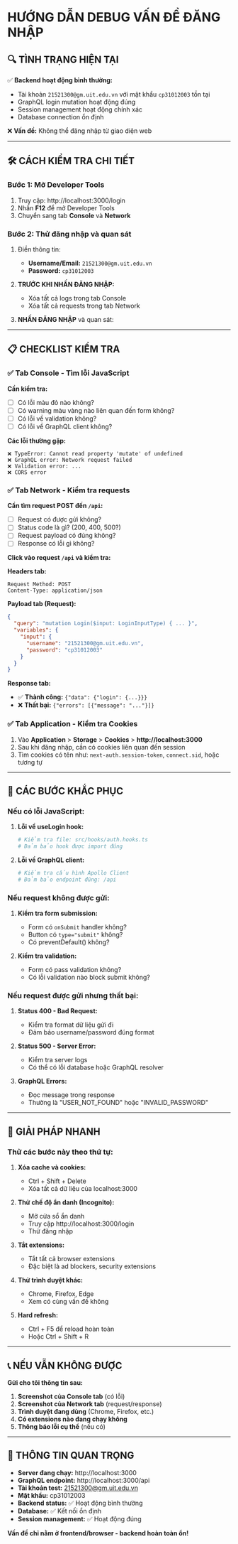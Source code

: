 # HƯỚNG DẪN DEBUG VẤN ĐỀ ĐĂNG NHẬP

## 🔍 TÌNH TRẠNG HIỆN TẠI

✅ **Backend hoạt động bình thường:**
- Tài khoản `21521300@gm.uit.edu.vn` với mật khẩu `cp31012003` tồn tại
- GraphQL login mutation hoạt động đúng
- Session management hoạt động chính xác
- Database connection ổn định

❌ **Vấn đề:** Không thể đăng nhập từ giao diện web

---

## 🛠️ CÁCH KIỂM TRA CHI TIẾT

### Bước 1: Mở Developer Tools
1. Truy cập: http://localhost:3000/login
2. Nhấn **F12** để mở Developer Tools
3. Chuyển sang tab **Console** và **Network**

### Bước 2: Thử đăng nhập và quan sát
1. Điền thông tin:
   - **Username/Email:** `21521300@gm.uit.edu.vn`
   - **Password:** `cp31012003`

2. **TRƯỚC KHI NHẤN ĐĂNG NHẬP:**
   - Xóa tất cả logs trong tab Console
   - Xóa tất cả requests trong tab Network

3. **NHẤN ĐĂNG NHẬP** và quan sát:

---

## 📋 CHECKLIST KIỂM TRA

### ✅ Tab Console - Tìm lỗi JavaScript
**Cần kiểm tra:**
- [ ] Có lỗi màu đỏ nào không?
- [ ] Có warning màu vàng nào liên quan đến form không?
- [ ] Có lỗi về validation không?
- [ ] Có lỗi về GraphQL client không?

**Các lỗi thường gặp:**
```
❌ TypeError: Cannot read property 'mutate' of undefined
❌ GraphQL error: Network request failed
❌ Validation error: ...
❌ CORS error
```

### ✅ Tab Network - Kiểm tra requests
**Cần tìm request POST đến `/api`:**
- [ ] Request có được gửi không?
- [ ] Status code là gì? (200, 400, 500?)
- [ ] Request payload có đúng không?
- [ ] Response có lỗi gì không?

**Click vào request `/api` và kiểm tra:**

**Headers tab:**
```
Request Method: POST
Content-Type: application/json
```

**Payload tab (Request):**
```json
{
  "query": "mutation Login($input: LoginInputType) { ... }",
  "variables": {
    "input": {
      "username": "21521300@gm.uit.edu.vn",
      "password": "cp31012003"
    }
  }
}
```

**Response tab:**
- ✅ **Thành công:** `{"data": {"login": {...}}}`
- ❌ **Thất bại:** `{"errors": [{"message": "..."}]}`

### ✅ Tab Application - Kiểm tra Cookies
1. Vào **Application** > **Storage** > **Cookies** > **http://localhost:3000**
2. Sau khi đăng nhập, cần có cookies liên quan đến session
3. Tìm cookies có tên như: `next-auth.session-token`, `connect.sid`, hoặc tương tự

---

## 🔧 CÁC BƯỚC KHẮC PHỤC

### Nếu có lỗi JavaScript:
1. **Lỗi về useLogin hook:**
   ```bash
   # Kiểm tra file: src/hooks/auth.hooks.ts
   # Đảm bảo hook được import đúng
   ```

2. **Lỗi về GraphQL client:**
   ```bash
   # Kiểm tra cấu hình Apollo Client
   # Đảm bảo endpoint đúng: /api
   ```

### Nếu request không được gửi:
1. **Kiểm tra form submission:**
   - Form có `onSubmit` handler không?
   - Button có `type="submit"` không?
   - Có preventDefault() không?

2. **Kiểm tra validation:**
   - Form có pass validation không?
   - Có lỗi validation nào block submit không?

### Nếu request được gửi nhưng thất bại:
1. **Status 400 - Bad Request:**
   - Kiểm tra format dữ liệu gửi đi
   - Đảm bảo username/password đúng format

2. **Status 500 - Server Error:**
   - Kiểm tra server logs
   - Có thể có lỗi database hoặc GraphQL resolver

3. **GraphQL Errors:**
   - Đọc message trong response
   - Thường là "USER_NOT_FOUND" hoặc "INVALID_PASSWORD"

---

## 🚀 GIẢI PHÁP NHANH

### Thử các bước này theo thứ tự:

1. **Xóa cache và cookies:**
   - Ctrl + Shift + Delete
   - Xóa tất cả dữ liệu của localhost:3000

2. **Thử chế độ ẩn danh (Incognito):**
   - Mở cửa sổ ẩn danh
   - Truy cập http://localhost:3000/login
   - Thử đăng nhập

3. **Tắt extensions:**
   - Tắt tất cả browser extensions
   - Đặc biệt là ad blockers, security extensions

4. **Thử trình duyệt khác:**
   - Chrome, Firefox, Edge
   - Xem có cùng vấn đề không

5. **Hard refresh:**
   - Ctrl + F5 để reload hoàn toàn
   - Hoặc Ctrl + Shift + R

---

## 📞 NẾU VẪN KHÔNG ĐƯỢC

**Gửi cho tôi thông tin sau:**

1. **Screenshot của Console tab** (có lỗi)
2. **Screenshot của Network tab** (request/response)
3. **Trình duyệt đang dùng** (Chrome, Firefox, etc.)
4. **Có extensions nào đang chạy không**
5. **Thông báo lỗi cụ thể** (nếu có)

---

## 🎯 THÔNG TIN QUAN TRỌNG

- **Server đang chạy:** http://localhost:3000
- **GraphQL endpoint:** http://localhost:3000/api
- **Tài khoản test:** 21521300@gm.uit.edu.vn
- **Mật khẩu:** cp31012003
- **Backend status:** ✅ Hoạt động bình thường
- **Database:** ✅ Kết nối ổn định
- **Session management:** ✅ Hoạt động đúng

**Vấn đề chỉ nằm ở frontend/browser - backend hoàn toàn ổn!**